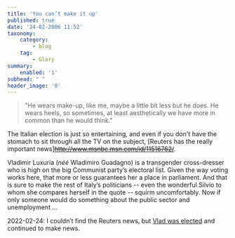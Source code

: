 ```yaml
---
title: 'You can’t make it up'
published: true
date: '24-02-2006 11:52'
taxonomy:
    category:
        - blog
    tag:
        - Glory
summary:
    enabled: '1'
subhead: " "
header_image: '0'
---
```


> "He wears make-up, like me, maybe a little bit less but he does. He wears heels, so sometimes, at least aesthetically we have more in common than he would think."

The Italian election is just so entertaining, and even if you don't have the stomach to sit through all the TV on the subject, [Reuters has the really important news]~~http://www.msnbc.msn.com/id/11516762/~~.

Vladimir Luxuria (_néé_ Wladimiro Guadagno) is a transgender cross-dresser who is high on the big Communist party’s electoral list. Given the way voting works here, that more or less guarantees her a place in parliament. And that is sure to make the rest of Italy’s politicians -- even the wonderful Silvio to whom she compares herself in the quote -- squirm uncomfortably. Now if only someone would do something about the public sector and unemployment ...

2022-02-24: I couldn’t find the Reuters news, but [Vlad was elected](https://malikatv.blogspot.com/2006/03/drag-queen-says-shes-serious.html) and continued to make news.
